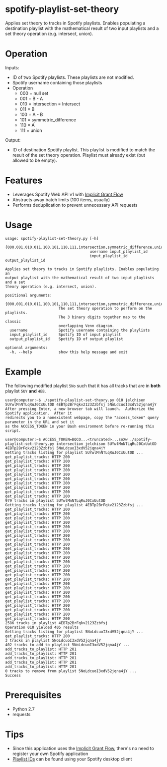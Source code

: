 # spotify-playlist-set-theory
Applies set theory to tracks in Spotify playlists.  Enables populating a destination playlist with the mathematical result of two input playlists and a set theory operation (e.g. intersect, union).


# Operation
Inputs:
* ID of two Spotify playlists.  These playlists are not modified.
* Spotify username containing those playlists
* Operation
    * 000 = null set
    * 001 = B - A
    * 010 = intersection = Intersect
    * 011 = B
    * 100 = A - B
    * 101 = symmetric_difference
    * 110 = A
    * 111 = union

Output:
* ID of destination Spotify playlist.  This playlist is modified to match the result of the set theory operation.  Playlist must already exist (but allowed to be empty).


# Features
* Leverages Spotify Web API v1 with [Implicit Grant Flow](https://developer.spotify.com/web-api/authorization-guide/#implicit_grant_flow)
* Abstracts away batch limits (100 items, usually)
* Performs deduplication to prevent unnecessary API requests


# Usage
```
usage: spotify-playlist-set-theory.py [-h]
                                      {000,001,010,011,100,101,110,111,intersection,symmetric_difference,union}
                                      username input_playlist_id
                                      input_playlist_id output_playlist_id

Applies set theory to tracks in Spotify playlists. Enables populating an
output playlist with the mathematical result of two input playlists and a set
theory operation (e.g. intersect, union).

positional arguments:
  {000,001,010,011,100,101,110,111,intersection,symmetric_difference,union}
                        The set theory operation to perform on the playlists.
                        The 3 binary digits together map to the classic
                        overlapping Venn diagram.
  username              Spotify username containing the playlists
  input_playlist_id     Spotify ID of input playlist
  output_playlist_id    Spotify ID of output playlist

optional arguments:
  -h, --help            show this help message and exit
```


# Example
The following modified playlist `5No` such that it has all tracks that are in **both** playlist `5UY` **and** `4EB`.
```
user@computer:~$ ./spotify-playlist-set-theory.py 010 jelchison 5UYwlMnNTLqRuJ0CxUutOD 4EBTp2BrFqkv2123Zzbfsj 5NoLdcuoI3xdV52jqna4jY
After pressing Enter, a new browser tab will launch.  Authorize the Spotify application.  After it
redirects you to a nonexistent webpage, copy the "access_token" query parameter in the URL and set it
as the ACCESS_TOKEN in your Bash environment before re-running this script.

user@computer:~$ ACCESS_TOKEN=BQCO...<truncated>...soXw ./spotify-playlist-set-theory.py intersection jelchison 5UYwlMnNTLqRuJ0CxUutOD 4EBTp2BrFqkv2123Zzbfsj 5NoLdcuoI3xdV52jqna4jY
Getting tracks listing for playlist 5UYwlMnNTLqRuJ0CxUutOD ...
get_playlist_tracks: HTTP 200
get_playlist_tracks: HTTP 200
get_playlist_tracks: HTTP 200
get_playlist_tracks: HTTP 200
get_playlist_tracks: HTTP 200
get_playlist_tracks: HTTP 200
get_playlist_tracks: HTTP 200
get_playlist_tracks: HTTP 200
get_playlist_tracks: HTTP 200
get_playlist_tracks: HTTP 200
979 tracks in playlist 5UYwlMnNTLqRuJ0CxUutOD
Getting tracks listing for playlist 4EBTp2BrFqkv2123Zzbfsj ...
get_playlist_tracks: HTTP 200
get_playlist_tracks: HTTP 200
get_playlist_tracks: HTTP 200
get_playlist_tracks: HTTP 200
get_playlist_tracks: HTTP 200
get_playlist_tracks: HTTP 200
get_playlist_tracks: HTTP 200
get_playlist_tracks: HTTP 200
get_playlist_tracks: HTTP 200
get_playlist_tracks: HTTP 200
get_playlist_tracks: HTTP 200
get_playlist_tracks: HTTP 200
get_playlist_tracks: HTTP 200
get_playlist_tracks: HTTP 200
get_playlist_tracks: HTTP 200
get_playlist_tracks: HTTP 200
get_playlist_tracks: HTTP 200
get_playlist_tracks: HTTP 200
get_playlist_tracks: HTTP 200
get_playlist_tracks: HTTP 200
get_playlist_tracks: HTTP 200
get_playlist_tracks: HTTP 200
get_playlist_tracks: HTTP 200
get_playlist_tracks: HTTP 200
get_playlist_tracks: HTTP 200
get_playlist_tracks: HTTP 200
2586 tracks in playlist 4EBTp2BrFqkv2123Zzbfsj
Operation 010 yielded 405 results
Getting tracks listing for playlist 5NoLdcuoI3xdV52jqna4jY ...
get_playlist_tracks: HTTP 200
3 tracks in playlist 5NoLdcuoI3xdV52jqna4jY
402 tracks to add to playlist 5NoLdcuoI3xdV52jqna4jY ...
add_tracks_to_playlist: HTTP 201
add_tracks_to_playlist: HTTP 201
add_tracks_to_playlist: HTTP 201
add_tracks_to_playlist: HTTP 201
add_tracks_to_playlist: HTTP 201
0 tracks to remove from playlist 5NoLdcuoI3xdV52jqna4jY ...
Success
```


# Prerequisites
* Python 2.7
* requests


# Tips
* Since this application uses the [Implicit Grant Flow](https://developer.spotify.com/web-api/authorization-guide/#implicit_grant_flow), there's no need to register your own Spotify application
* [Playlist IDs](https://developer.spotify.com/web-api/user-guide/#spotify-uris-and-ids) can be found using your Spotify desktop client
